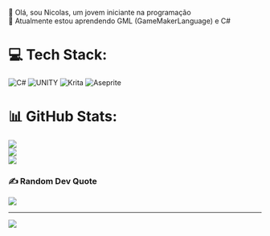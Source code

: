 
👋 Olá, sou Nicolas, um jovem iniciante na programação<br>🌱 Atualmente estou aprendendo GML (GameMakerLanguage) e C#

# 💻 Tech Stack:
![C#](https://img.shields.io/badge/c%23-%23239120.svg?style=for-the-badge&logo=c-sharp&logoColor=white) ![UNITY](https://img.shields.io/badge/Unity-%2320232a.svg?style=for-the-badge&logo=unity&logoColor=white) ![Krita](https://img.shields.io/badge/Krita-203759?style=for-the-badge&logo=krita&logoColor=EEF37B) ![Aseprite](https://img.shields.io/badge/Aseprite-FFFFFF?style=for-the-badge&logo=Aseprite&logoColor=#7D929E)
# 📊 GitHub Stats:
![](https://github-readme-stats.vercel.app/api?username=SrNickz&theme=onedark&hide_border=false&include_all_commits=false&count_private=false)<br/>
![](https://github-readme-streak-stats.herokuapp.com/?user=SrNickz&theme=onedark&hide_border=false)<br/>
![](https://github-readme-stats.vercel.app/api/top-langs/?username=SrNickz&theme=onedark&hide_border=false&include_all_commits=false&count_private=false&layout=compact)

### ✍️ Random Dev Quote
![](https://quotes-github-readme.vercel.app/api?type=horizontal&theme=radical)

---
[![](https://visitcount.itsvg.in/api?id=SrNickz&icon=4&color=9)](https://visitcount.itsvg.in)

<!-- Proudly created with GPRM ( https://gprm.itsvg.in ) -->


